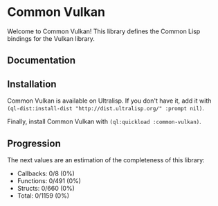 <h1 id="header:ADP:HEADERTAG0">Common Vulkan</h1>

Welcome to Common Vulkan\! This library defines the Common Lisp bindings for the Vulkan library\.

<h2 id="header:ADP:HEADERTAG1">Documentation</h2>

<h2 id="header:ADP:HEADERTAG2">Installation</h2>

Common Vulkan is available on Ultralisp\. If you don\'t have it\, add it with ``` (ql-dist:install-dist "http://dist.ultralisp.org/" :prompt nil) ```\.

Finally\, install Common Vulkan with ``` (ql:quickload :common-vulkan) ```\.

<h2 id="header:ADP:HEADERTAG3">Progression</h2>

The next values are an estimation of the completeness of this library\:

* Callbacks\: 0\/8 \(0\%\)
* Functions\: 0\/491 \(0\%\)
* Structs\: 0\/660 \(0\%\)
* Total\: 0\/1159 \(0\%\)

